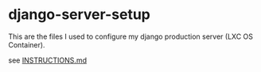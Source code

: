 # django-server-setup
This are the files I used to configure my django production server (LXC OS Container).


see [INSTRUCTIONS.md](https://github.com/azuer88/django-server-setup/blob/master/INSTRUCTIONS.md)
